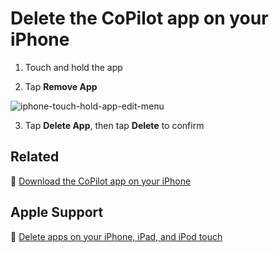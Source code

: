 # Delete the CoPilot app on your iPhone

1. Touch and hold the app

2. Tap **Remove App**

![iphone-touch-hold-app-edit-menu](e9f51570762b33011412b8438c9687aeb251316d.jpg)

3. Tap **Delete App**, then tap **Delete** to confirm

## Related

:paperclip: [Download the CoPilot app on your iPhone]()

## Apple Support

:link: [Delete apps on your iPhone, iPad, and iPod touch](https://support.apple.com/en-us/HT207618)
